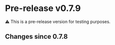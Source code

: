# Pre-release v0.7.9

⚠️ This is a pre-release version for testing purposes.

## Changes since 0.7.8

